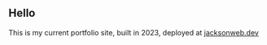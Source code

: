 ## Hello

This is my current portfolio site, built in 2023, deployed at [jacksonweb.dev](https://jacksonweb.dev)
